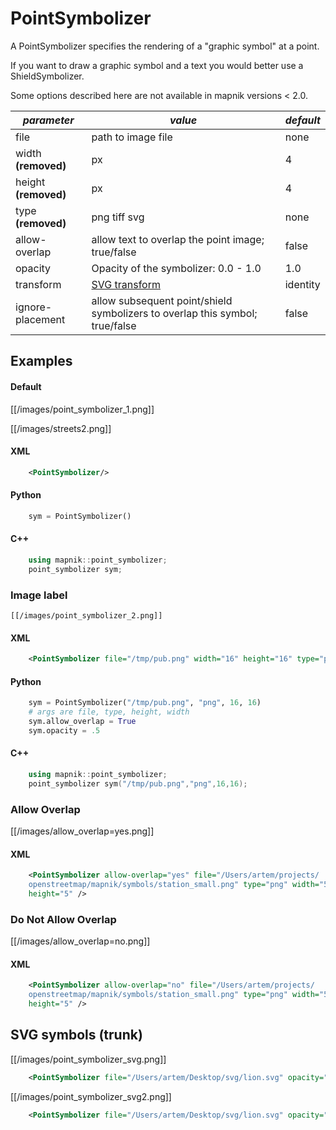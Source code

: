 <!-- Name: PointSymbolizer -->
<!-- Version: 19 -->
<!-- Last-Modified: 2011/03/02 01:02:42 -->
<!-- Author: Ldp -->
# PointSymbolizer

A PointSymbolizer specifies the rendering of a "graphic symbol" at a point.

If you want to draw a graphic symbol and a text you would better use a ShieldSymbolizer.

Some options described here are not available in mapnik versions < 2.0.

| *parameter* | *value*  | *default* |
--------------|---------|-----------|
| file    |  path to image file | none |
| width **(removed)** | px | 4 |
| height **(removed)** | px | 4 |
| type **(removed)** | png tiff svg | none |
| allow-overlap | allow text to overlap the point image; true/false | false |
| opacity | Opacity of the symbolizer: 0.0 - 1.0 | 1.0 | 
|   transform    |   [SVG transform](http://www.w3.org/TR/SVG/coords.html#TransformAttribute) | identity |
|   ignore-placement | allow subsequent point/shield symbolizers to overlap this symbol; true/false | false |

## Examples

#### Default

[[/images/point_symbolizer_1.png]]

[[/images/streets2.png]]

#### XML

```xml
    <PointSymbolizer/> 
```

#### Python

```python
    sym = PointSymbolizer()
```

#### C++

```cpp
    using mapnik::point_symbolizer;
    point_symbolizer sym;
```
    
### Image label
    

    [[/images/point_symbolizer_2.png]]
    
#### XML

```xml
    <PointSymbolizer file="/tmp/pub.png" width="16" height="16" type="png" /> 
```

#### Python

```python
    sym = PointSymbolizer("/tmp/pub.png", "png", 16, 16)
    # args are file, type, height, width
    sym.allow_overlap = True
    sym.opacity = .5
```

#### C++
 
```cpp
    using mapnik::point_symbolizer;
    point_symbolizer sym("/tmp/pub.png","png",16,16);
```

### Allow Overlap

[[/images/allow_overlap=yes.png]]

#### XML

```xml
    <PointSymbolizer allow-overlap="yes" file="/Users/artem/projects/ 
    openstreetmap/mapnik/symbols/station_small.png" type="png" width="5"  
    height="5" />
```

### Do Not Allow Overlap

[[/images/allow_overlap=no.png]]

#### XML

```xml
    <PointSymbolizer allow-overlap="no" file="/Users/artem/projects/ 
    openstreetmap/mapnik/symbols/station_small.png" type="png" width="5"  
    height="5" />
```

## SVG symbols (trunk)

[[/images/point_symbolizer_svg.png]]

```xml
    <PointSymbolizer file="/Users/artem/Desktop/svg/lion.svg" opacity="1.0" transform="scale(0.2,0.2)" />
```

[[/images/point_symbolizer_svg2.png]]

```xml
    <PointSymbolizer file="/Users/artem/Desktop/svg/lion.svg" opacity="1.0" transform="rotate(45) scale(0.4,0.4)" />
```
